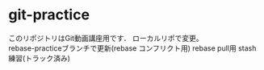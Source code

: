 # git-practice
このリポジトリはGit動画講座用です．
ローカルリポで変更。  
rebase-practiceブランチで更新(rebase コンフリクト用)
rebase pull用
stash練習(トラック済み)
